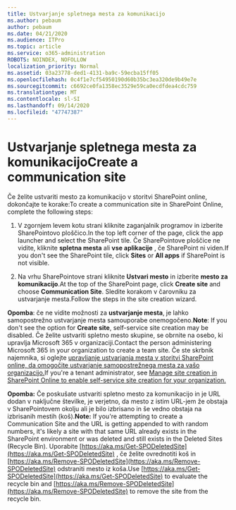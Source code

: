 ```yaml
---
title: Ustvarjanje spletnega mesta za komunikacijo
ms.author: pebaum
author: pebaum
ms.date: 04/21/2020
ms.audience: ITPro
ms.topic: article
ms.service: o365-administration
ROBOTS: NOINDEX, NOFOLLOW
localization_priority: Normal
ms.assetid: 03a23778-ded1-4131-ba9c-59ecba15ff05
ms.openlocfilehash: 0c4f1e7cf54950190d60b35bc3ea320de9b49e7e
ms.sourcegitcommit: c6692ce0fa1358ec3529e59ca0ecdfdea4cdc759
ms.translationtype: MT
ms.contentlocale: sl-SI
ms.lasthandoff: 09/14/2020
ms.locfileid: "47747387"
---
```

# <a name="create-a-communication-site"></a><span data-ttu-id="5a709-102">Ustvarjanje spletnega mesta za komunikacijo</span><span class="sxs-lookup"><span data-stu-id="5a709-102">Create a communication site</span></span>

<span data-ttu-id="5a709-103">Če želite ustvariti mesto za komunikacijo v storitvi SharePoint online, dokončajte te korake:</span><span class="sxs-lookup"><span data-stu-id="5a709-103">To create a communication site in SharePoint Online, complete the following steps:</span></span> 
  
1. <span data-ttu-id="5a709-104">V zgornjem levem kotu strani kliknite zaganjalnik programov in izberite SharePointovo ploščico.</span><span class="sxs-lookup"><span data-stu-id="5a709-104">In the top left corner of the page, click the app launcher and select the SharePoint tile.</span></span> <span data-ttu-id="5a709-105">Če SharePointove ploščice ne vidite, kliknite **spletna mesta** ali **vse aplikacije** , če SharePoint ni viden.</span><span class="sxs-lookup"><span data-stu-id="5a709-105">If you don't see the SharePoint tile, click **Sites** or **All apps** if SharePoint is not visible.</span></span> 
    
2. <span data-ttu-id="5a709-106">Na vrhu SharePointove strani kliknite **Ustvari mesto** in izberite **mesto za komunikacijo**.</span><span class="sxs-lookup"><span data-stu-id="5a709-106">At the top of the SharePoint page, click **Create site** and choose **Communication Site**.</span></span> <span data-ttu-id="5a709-107">Sledite korakom v čarovniku za ustvarjanje mesta.</span><span class="sxs-lookup"><span data-stu-id="5a709-107">Follow the steps in the site creation wizard.</span></span> 
    
 <span data-ttu-id="5a709-108">**Opomba**: če ne vidite možnosti za **ustvarjanje mesta**, je lahko samopostrežno ustvarjanje mesta samouporabe onemogočeno.</span><span class="sxs-lookup"><span data-stu-id="5a709-108">**Note**: If you don't see the option for **Create site**, self-service site creation may be disabled.</span></span> <span data-ttu-id="5a709-109">Če želite ustvariti spletno mesto skupine, se obrnite na osebo, ki upravlja Microsoft 365 v organizaciji.</span><span class="sxs-lookup"><span data-stu-id="5a709-109">Contact the person administering Microsoft 365 in your organization to create a team site.</span></span> <span data-ttu-id="5a709-110">Če ste skrbnik najemnika, si oglejte [upravljanje ustvarjanja mesta v storitvi SharePoint online, da omogočite ustvarjanje samopostrežnega mesta za vašo organizacijo.](https://go.microsoft.com/fwlink/?linkid=2018780)</span><span class="sxs-lookup"><span data-stu-id="5a709-110">If you're a tenant administrator, see [Manage site creation in SharePoint Online to enable self-service site creation for your organization.](https://go.microsoft.com/fwlink/?linkid=2018780)</span></span>
  
 <span data-ttu-id="5a709-111">**Opomba:** Če poskušate ustvariti spletno mesto za komunikacijo in je URL dodan v naključne številke, je verjetno, da mesto z istim URL-jem že obstaja v SharePointovem okolju ali je bilo izbrisano in še vedno obstaja na izbrisanih mestih (koš).</span><span class="sxs-lookup"><span data-stu-id="5a709-111">**Note:** If you're attempting to create a Communication Site and the URL is getting appended to with random numbers, it's likely a site with that same URL already exists in the SharePoint environment or was deleted and still exists in the Deleted Sites (Recycle Bin).</span></span> <span data-ttu-id="5a709-112">Uporabite [https://aka.ms/Get-SPODeletedSite](https://aka.ms/Get-SPODeletedSite) , če želite ovrednotiti koš in [https://aka.ms/Remove-SPODeletedSite](https://aka.ms/Remove-SPODeletedSite) odstraniti mesto iz koša.</span><span class="sxs-lookup"><span data-stu-id="5a709-112">Use [https://aka.ms/Get-SPODeletedSite](https://aka.ms/Get-SPODeletedSite) to evaluate the recycle bin and [https://aka.ms/Remove-SPODeletedSite](https://aka.ms/Remove-SPODeletedSite) to remove the site from the recycle bin.</span></span> 
  

